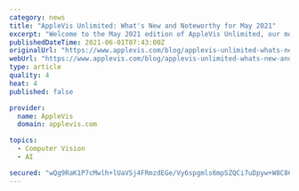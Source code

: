 ```yaml
---
category: news
title: "AppleVis Unlimited: What's New and Noteworthy for May 2021"
excerpt: "Welcome to the May 2021 edition of AppleVis Unlimited, our monthly series which highlights what's new and noteworthy on the AppleVis website. Below, you'll find a selection of content posted to AppleVis by members of the community - from new app entries,"
publishedDateTime: 2021-06-01T07:43:00Z
originalUrl: "https://www.applevis.com/blog/applevis-unlimited-whats-new-and-noteworthy-may-2021"
webUrl: "https://www.applevis.com/blog/applevis-unlimited-whats-new-and-noteworthy-may-2021"
type: article
quality: 4
heat: 4
published: false

provider:
  name: AppleVis
  domain: applevis.com

topics:
  - Computer Vision
  - AI

secured: "wQg9RaK1P7cMwlh+lUaVSj4FRmzdEGe/Vy6spgmls6mpSZQCi7uDpyw+W8C86Yj26dDGY8f2iuTMFZTTc2a1dieSWV8hhLsRQQ12AdTh/Psr5sW6nV7XalWethIoH/pGGza3nG4CtNLB+Xs67E6Bwf0ip3tCuhMTrsq28IZMm2b3o2Kuu306oQdBV7NdS+Q84K8MbTAfViNqK4RGVb0SJuzLHj2p1tF6ectIihyhALGqt62KBISEVjWXa5Czi1eUohtrCIV95kw+RijrNcNQH0Pbi80OlIxwzq+jGDsU9Wfw2VpoWBASurgxhJaThii87oVlGkDsAQJx6E0i1w9A/MYKcazlvFg6H9G1JwRXt40=;EAYC2NAsvabPyO1UriTvww=="
---
```



